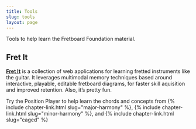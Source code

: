 ```yaml
---
title: Tools
slug: tools
layout: page
---
```


Tools to help learn the Fretboard Foundation material.

## Fret It

**[Fret It](https://fretit.io)** is a collection of web applications for learning fretted instruments like the guitar. 
It leverages multimodal memory techniques based around interactive, playable, editable fretboard diagrams, 
for faster skill aquisition and improved retention. Also, it’s pretty fun.

Try the Position Player to help learn the chords and concepts from {% include chapter-link.html slug="major-harmony" %}, 
{% include chapter-link.html slug="minor-harmony" %}, 
and {% include chapter-link.html slug="caged" %}

